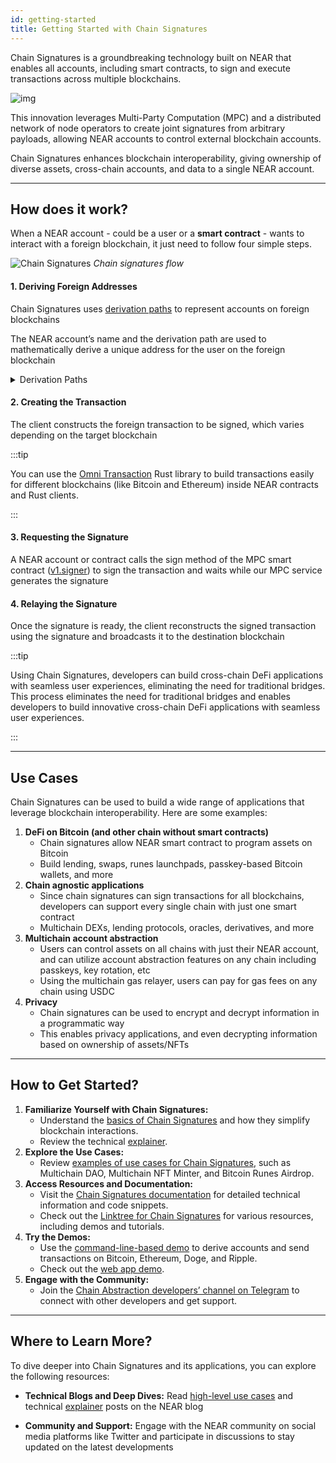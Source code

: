 ```yaml
---
id: getting-started
title: Getting Started with Chain Signatures
---
```


Chain Signatures is a groundbreaking technology built on NEAR that enables all accounts, including smart contracts, to sign and execute transactions across multiple blockchains.

![img](https://pages.near.org/wp-content/uploads/2024/02/acct-abstraction-blog-1.png)

This innovation leverages Multi-Party Computation (MPC) and a distributed network of node operators to create joint signatures from arbitrary payloads, allowing NEAR accounts to control external blockchain accounts.

Chain Signatures enhances blockchain interoperability, giving ownership of diverse assets, cross-chain accounts, and data to a single NEAR account.

---

## How does it work?

When a NEAR account - could be a user or a **smart contract** - wants to interact with a foreign blockchain, it just need to follow four simple steps.

![Chain Signatures](/docs/assets/chain-abstract-2.svg)
_Chain signatures flow_

#### 1. Deriving Foreign Addresses

Chain Signatures uses [derivation paths](../../../1.concepts/abstraction/chain-signatures.md#derivation-paths-one-account-multiple-chains) to represent accounts on foreign blockchains

The NEAR account’s name and the derivation path are used to mathematically derive a unique address for the user on the foreign blockchain

<details>

<summary> Derivation Paths </summary>

A NEAR account will always derive the same address on the foreign blockchain using the same derivation path

Notice that, since the foreign address is derived from the NEAR account name, it is not possible for another NEAR account to control the same address

</details>


#### 2. Creating the Transaction

The client constructs the foreign transaction to be signed, which varies depending on the target blockchain

:::tip

You can use the [Omni Transaction](https://github.com/near/omni-transaction-rs) Rust library to build transactions easily for different blockchains (like Bitcoin and Ethereum) inside NEAR contracts and Rust clients.

:::

#### 3. Requesting the Signature

A NEAR account or contract calls the sign method of the MPC smart contract ([v1.signer](https://nearblocks.io/address/v1.signer)) to sign the transaction and waits while our MPC service generates the signature

#### 4. Relaying the Signature

Once the signature is ready, the client reconstructs the signed transaction using the signature and broadcasts it to the destination blockchain

:::tip

Using Chain Signatures, developers can build cross-chain DeFi applications with seamless user experiences, eliminating the need for traditional bridges. This process eliminates the need for traditional bridges and enables developers to build innovative cross-chain DeFi applications with seamless user experiences.

:::

---

## Use Cases

Chain Signatures can be used to build a wide range of applications that leverage blockchain interoperability. Here are some examples:

1. **DeFi on Bitcoin (and other chain without smart contracts)**
   * Chain signatures allow NEAR smart contract to program assets on Bitcoin
   * Build lending, swaps, runes launchpads, passkey-based Bitcoin wallets, and more
2. **Chain agnostic applications**
   * Since chain signatures can sign transactions for all blockchains, developers can support every single chain with just one smart contract
   * Multichain DEXs, lending protocols, oracles, derivatives, and more
3. **Multichain account abstraction**
   * Users can control assets on all chains with just their NEAR account, and can utilize account abstraction features on any chain including passkeys, key rotation, etc
   * Using the multichain gas relayer, users can pay for gas fees on any chain using USDC
4. **Privacy**
   * Chain signatures can be used to encrypt and decrypt information in a programmatic way
   * This enables privacy applications, and even decrypting information based on ownership of assets/NFTs

---

## How to Get Started?

1. **Familiarize Yourself with Chain Signatures:**
   * Understand the [basics of Chain Signatures](https://docs.near.org/concepts/abstraction/chain-signatures) and how they simplify blockchain interactions.
   * Review the technical [explainer](https://near.org/blog/unlocking-web3-usability-with-account-aggregation).
2. **Explore the Use Cases:**
   * Review [examples of use cases for Chain Signatures](https://pages.near.org/blog/unlocking-multichain-web3-with-near-chain-signatures/), such as Multichain DAO, Multichain NFT Minter, and Bitcoin Runes Airdrop.
3. **Access Resources and Documentation:**
   * Visit the [Chain Signatures documentation](https://docs.near.org/build/chain-abstraction/chain-signatures) for detailed technical information and code snippets.
   * Check out the [Linktree for Chain Signatures](https://linktr.ee/chainsignatures) for various resources, including demos and tutorials.
4. **Try the Demos:**
   * Use the [command-line-based demo](https://github.com/near-examples/chainsig-script) to derive accounts and send transactions on Bitcoin, Ethereum, Doge, and Ripple.
   * Check out the [web app demo](https://github.com/near-examples/near-multichain/tree/main).
5. **Engage with the Community:**
   * Join the [Chain Abstraction developers’ channel on Telegram](https://t.me/chain\_abstraction) to connect with other developers and get support.

---

## Where to Learn More?

To dive deeper into Chain Signatures and its applications, you can explore the following resources:

- **Technical Blogs and Deep Dives:** Read [high-level use cases](https://pages.near.org/blog/unlocking-multichain-web3-with-near-chain-signatures) and technical [explainer](https://near.org/blog/unlocking-web3-usability-with-account-aggregation) posts on the NEAR blog
* **Community and Support:** Engage with the NEAR community on social media platforms like Twitter and participate in discussions to stay updated on the latest developments

